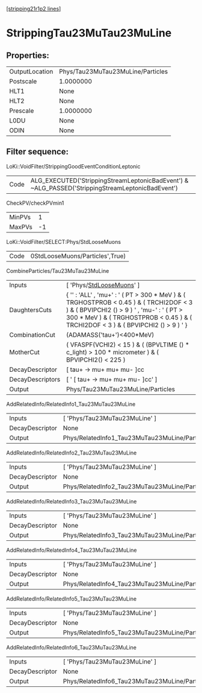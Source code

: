 [[stripping21r1p2 lines]](./stripping21r1p2-index)

# StrippingTau23MuTau23MuLine

## Properties:

|                |                                   |
|----------------|-----------------------------------|
| OutputLocation | Phys/Tau23MuTau23MuLine/Particles |
| Postscale      | 1.0000000                         |
| HLT1           | None                              |
| HLT2           | None                              |
| Prescale       | 1.0000000                         |
| L0DU           | None                              |
| ODIN           | None                              |

## Filter sequence:

LoKi::VoidFilter/StrippingGoodEventConditionLeptonic

|      |                                                                                                  |
|------|--------------------------------------------------------------------------------------------------|
| Code | ALG_EXECUTED('StrippingStreamLeptonicBadEvent') & ~ALG_PASSED('StrippingStreamLeptonicBadEvent') |

CheckPV/checkPVmin1

|        |     |
|--------|-----|
| MinPVs | 1   |
| MaxPVs | -1  |

LoKi::VoidFilter/SELECT:Phys/StdLooseMuons

|      |                                 |
|------|---------------------------------|
| Code | 0StdLooseMuons/Particles',True) |

CombineParticles/Tau23MuTau23MuLine

|                  |                                                                                                                                                                                                                                    |
|------------------|------------------------------------------------------------------------------------------------------------------------------------------------------------------------------------------------------------------------------------|
| Inputs           | [ 'Phys/[StdLooseMuons](./stripping21r1p2-commonparticles-stdloosemuons)' ]                                                                                                                                                      |
| DaughtersCuts    | { '' : 'ALL' , 'mu+' : ' ( PT \> 300 \* MeV ) & ( TRGHOSTPROB \< 0.45 ) & ( TRCHI2DOF \< 3 ) & ( BPVIPCHI2 () \> 9 ) ' , 'mu-' : ' ( PT \> 300 \* MeV ) & ( TRGHOSTPROB \< 0.45 ) & ( TRCHI2DOF \< 3 ) & ( BPVIPCHI2 () \> 9 ) ' } |
| CombinationCut   | (ADAMASS('tau+')\<400\*MeV)                                                                                                                                                                                                        |
| MotherCut        | ( VFASPF(VCHI2) \< 15 ) & ( (BPVLTIME () \* c_light) \> 100 \* micrometer ) & ( BPVIPCHI2() \< 225 )                                                                                                                               |
| DecayDescriptor  | [ tau+ -\> mu+ mu+ mu- ]cc                                                                                                                                                                                                       |
| DecayDescriptors | [ ' [ tau+ -\> mu+ mu+ mu- ]cc' ]                                                                                                                                                                                              |
| Output           | Phys/Tau23MuTau23MuLine/Particles                                                                                                                                                                                                  |

AddRelatedInfo/RelatedInfo1_Tau23MuTau23MuLine

|                 |                                                |
|-----------------|------------------------------------------------|
| Inputs          | [ 'Phys/Tau23MuTau23MuLine' ]                |
| DecayDescriptor | None                                           |
| Output          | Phys/RelatedInfo1_Tau23MuTau23MuLine/Particles |

AddRelatedInfo/RelatedInfo2_Tau23MuTau23MuLine

|                 |                                                |
|-----------------|------------------------------------------------|
| Inputs          | [ 'Phys/Tau23MuTau23MuLine' ]                |
| DecayDescriptor | None                                           |
| Output          | Phys/RelatedInfo2_Tau23MuTau23MuLine/Particles |

AddRelatedInfo/RelatedInfo3_Tau23MuTau23MuLine

|                 |                                                |
|-----------------|------------------------------------------------|
| Inputs          | [ 'Phys/Tau23MuTau23MuLine' ]                |
| DecayDescriptor | None                                           |
| Output          | Phys/RelatedInfo3_Tau23MuTau23MuLine/Particles |

AddRelatedInfo/RelatedInfo4_Tau23MuTau23MuLine

|                 |                                                |
|-----------------|------------------------------------------------|
| Inputs          | [ 'Phys/Tau23MuTau23MuLine' ]                |
| DecayDescriptor | None                                           |
| Output          | Phys/RelatedInfo4_Tau23MuTau23MuLine/Particles |

AddRelatedInfo/RelatedInfo5_Tau23MuTau23MuLine

|                 |                                                |
|-----------------|------------------------------------------------|
| Inputs          | [ 'Phys/Tau23MuTau23MuLine' ]                |
| DecayDescriptor | None                                           |
| Output          | Phys/RelatedInfo5_Tau23MuTau23MuLine/Particles |

AddRelatedInfo/RelatedInfo6_Tau23MuTau23MuLine

|                 |                                                |
|-----------------|------------------------------------------------|
| Inputs          | [ 'Phys/Tau23MuTau23MuLine' ]                |
| DecayDescriptor | None                                           |
| Output          | Phys/RelatedInfo6_Tau23MuTau23MuLine/Particles |
